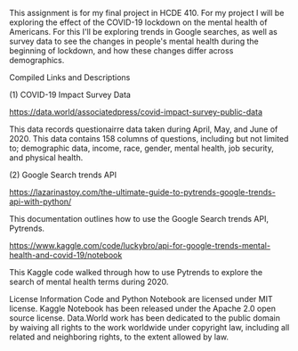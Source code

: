 This assignment is for my final project in HCDE 410. For my project I will be exploring the effect of the COVID-19 lockdown on the mental health of Americans. For this I'll be exploring trends in Google searches, as well as survey data to see the changes in people's mental health during the beginning of lockdown, and how these changes differ across demographics.

Compiled Links and Descriptions

(1) COVID-19 Impact Survey Data

https://data.world/associatedpress/covid-impact-survey-public-data

This data records questionairre data taken during April, May, and June of 2020. This data contains 158 columns of questions, including but not limited to; demographic data, income, race, gender, mental health, job security, and physical health.

(2) Google Search trends API

https://lazarinastoy.com/the-ultimate-guide-to-pytrends-google-trends-api-with-python/

This documentation outlines how to use the Google Search trends API, Pytrends. 

https://www.kaggle.com/code/luckybro/api-for-google-trends-mental-health-and-covid-19/notebook

This Kaggle code walked through how to use Pytrends to explore the search of mental health terms during 2020.

License Information
Code and Python Notebook are licensed under MIT license.
Kaggle Notebook has been released under the Apache 2.0 open source license.
Data.World work has been dedicated to the public domain by waiving all rights to the work worldwide under copyright law, including all related and neighboring rights, to the extent allowed by law.